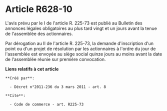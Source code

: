 # Article R628-10

L'avis prévu par le I de l'article R. 225-73 est publié au Bulletin des annonces légales obligatoires au plus tard vingt et
un jours avant la tenue de l'assemblée des actionnaires. 

Par dérogation au II de l'article R. 225-73, la demande d'inscription d'un point ou d'un projet de résolution par les
actionnaires à l'ordre du jour de l'assemblée est envoyée au siège social quinze jours au moins avant la date de l'assemblée
réunie sur première convocation.

**Liens relatifs à cet article**

	**Créé par**:

	  - Décret n°2011-236 du 3 mars 2011 - art. 8

	**Cite**:

	  - Code de commerce - art. R225-73
